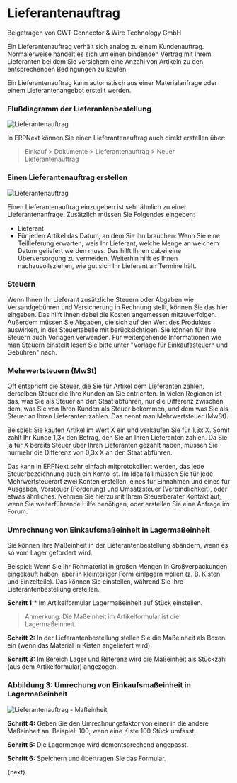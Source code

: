 # Lieferantenauftrag
<span class="text-muted contributed-by">Beigetragen von CWT Connector & Wire Technology GmbH</span>

Ein Lieferantenauftrag verhält sich analog zu einem Kundenauftrag. Normalerweise handelt es sich um einen bindenden Vertrag mit Ihrem Lieferanten bei dem Sie versichern eine Anzahl von Artikeln zu den entsprechenden Bedingungen zu kaufen.

Ein Lieferantenauftrag kann automatisch aus einer Materialanfrage oder einem Lieferantenangebot erstellt werden.

### Flußdiagramm der Lieferantenbestellung

<img class="screenshot" alt="Lieferantenauftrag" src="/docs/assets/img/buying/purchase-order-f.jpg">

In ERPNext können Sie einen Lieferantenauftrag auch direkt erstellen über:

> Einkauf > Dokumente > Lieferantenauftrag > Neuer Lieferantenauftrag

### Einen Lieferantenauftrag erstellen

<img class="screenshot" alt="Lieferantenauftrag" src="/docs/assets/img/buying/purchase-order.png">

Einen Lieferantenauftrag einzugeben ist sehr ähnlich zu einer Lieferantenanfrage. Zusätzlich müssen Sie Folgendes eingeben:

* Lieferant
* Für jeden Artikel das Datum, an dem Sie ihn brauchen: Wenn Sie eine Teillieferung erwarten, weis Ihr Lieferant, welche Menge an welchem Datum geliefert werden muss. Das hilft Ihnen dabei eine Überversorgung zu vermeiden. Weiterhin hilft es Ihnen nachzuvollsziehen, wie gut sich Ihr Lieferant an Termine hält.

### Steuern

Wenn Ihnen Ihr Lieferant zusätzliche Steuern oder Abgaben wie Versandgebühren und Versicherung in Rechnung stellt, können Sie das hier eingeben. Das hilft Ihnen dabei die Kosten angemessen mitzuverfolgen. Außerdem müssen Sie Abgaben, die sich auf den Wert des Produktes auswirken, in der Steuertabelle mit berücksichtigen. Sie können für Ihre Steuern auch Vorlagen verwenden. Für weitergehende Informationen wie man Steuern einstellt lesen Sie bitte unter "Vorlage für Einkaufssteuern und Gebühren" nach.

### Mehrwertsteuern (MwSt)

Oft entspricht die Steuer, die Sie für Artikel dem Lieferanten zahlen, derselben Steuer die Ihre Kunden an Sie entrichten. In vielen Regionen ist das, was Sie als Steuer an den Staat abführen, nur die Differenz zwischen dem, was Sie von Ihren Kunden als Steuer bekommen, und dem was Sie als Steuer an Ihren Lieferanten zahlen. Das nennt man Mehrwertsteuer (MwSt).

Beispiel: Sie kaufen Artikel im Wert X ein und verkaufen Sie für 1,3x X. Somit zahlt Ihr Kunde 1,3x den Betrag, den Sie an Ihren Lieferanten zahlen. Da Sie ja für X bereits Steuer über Ihren Lieferanten gezahlt haben, müssen Sie nurmehr die Differenz von 0,3x X an den Staat abführen.

Das kann in ERPNext sehr einfach mitprotokolliert werden, das jede Steuerbezeichnung auch ein Konto ist. Im Idealfall müssen Sie für jede Mehrwertsteuerart zwei Konten erstellen, eines für Einnahmen und eines für Ausgaben, Vorsteuer (Forderung) und Umsatzsteuer (Verbindlichkeit), oder etwas ähnliches. Nehmen Sie hierzu mit Ihrem Steuerberater Kontakt auf, wenn Sie weiterführende Hilfe benötigen, oder erstellen Sie eine Anfrage im Forum.

### Umrechnung von Einkaufsmaßeinheit in Lagermaßeinheit

Sie können Ihre Maßeinheit in der Lieferantenbestellung abändern, wenn es so vom Lager gefordert wird.

Beispiel: Wenn Sie Ihr Rohmaterial in großen Mengen in Großverpackungen eingekauft haben, aber in kleinteiliger Form einlagern wollen (z. B. Kisten und Einzelteile). Das können Sie einstellen, während Sie Ihre Lieferantenbestellung erstellen.

**Schritt 1:*** Im Artikelformular Lagermaßeinheit auf Stück einstellen.

> Anmerkung: Die Maßeinheit im Artikelformular ist die Lagermaßeinheit.

**Schritt 2:** In der Lieferantenbestellung stellen Sie die Maßeinheit als Boxen ein (wenn das Material in Kisten angeliefert wird).

**Schritt 3:** Im Bereich Lager und Referenz wird die Maßeinheit als Stückzahl (aus dem Artikelformular) angezogen.

### Abbildung 3: Umrechung von Einkaufsmaßeinheit in Lagermaßeinheit

<img class="screenshot" alt="Lieferantenauftrag - Maßeinheit" src="/docs/assets/img/buying/purchase-order-uom.png">

**Schritt 4:** Geben Sie den Umrechnungsfaktor von einer in die andere Maßeinheit an. Beispiel: 100, wenn eine Kiste 100 Stück umfasst.

**Schritt 5:** Die Lagermenge wird dementsprechend angepasst.

**Schritt 6:** Speichern und übertragen Sie das Formular.

{next}
